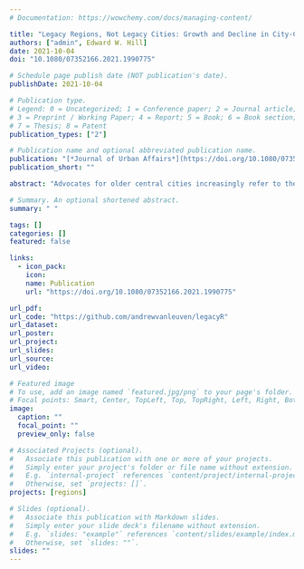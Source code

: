 ```yaml
---
# Documentation: https://wowchemy.com/docs/managing-content/

title: "Legacy Regions, Not Legacy Cities: Growth and Decline in City-Centered Regional Economies"
authors: ["admin", Edward W. Hill]
date: 2021-10-04
doi: "10.1080/07352166.2021.1990775"

# Schedule page publish date (NOT publication's date).
publishDate: 2021-10-04

# Publication type.
# Legend: 0 = Uncategorized; 1 = Conference paper; 2 = Journal article;
# 3 = Preprint / Working Paper; 4 = Report; 5 = Book; 6 = Book section;
# 7 = Thesis; 8 = Patent
publication_types: ["2"]

# Publication name and optional abbreviated publication name.
publication: "[*Journal of Urban Affairs*](https://doi.org/10.1080/07352166.2021.1990775)"
publication_short: ""

abstract: "Advocates for older central cities increasingly refer to them as legacy cities in an attempt to shift policy discussions from their social liabilities to their economic assets. In examining this concept, we place U.S. central cities within the context of their regions and use cluster-discriminant analysis to distinguish between groups of regional economies. The cluster analysis subsets metropolitan areas according to their shared position on several theory-driven dimensions. The discriminate analysis identifies the variables that are most closely associated with the statistical grouping of each subset. The results are used to answer a series of questions: 1) Is population size a good proxy for agglomeration? 2) Do small legacy regions exist? 3) Does the typology of legacy regions provide insights about the economic performance of the clusters? Our findings suggest that the economic development paths of regional economies have to change before the future of central cities that experienced severe population losses can shift to a positive trajectory."

# Summary. An optional shortened abstract.
summary: " "

tags: []
categories: []
featured: false

links:
  - icon_pack:
    icon:
    name: Publication
    url: "https://doi.org/10.1080/07352166.2021.1990775"

url_pdf:
url_code: "https://github.com/andrewvanleuven/legacyR"
url_dataset:
url_poster:
url_project:
url_slides:
url_source:
url_video:

# Featured image
# To use, add an image named `featured.jpg/png` to your page's folder.
# Focal points: Smart, Center, TopLeft, Top, TopRight, Left, Right, BottomLeft, Bottom, BottomRight.
image:
  caption: ""
  focal_point: ""
  preview_only: false

# Associated Projects (optional).
#   Associate this publication with one or more of your projects.
#   Simply enter your project's folder or file name without extension.
#   E.g. `internal-project` references `content/project/internal-project/index.md`.
#   Otherwise, set `projects: []`.
projects: [regions]

# Slides (optional).
#   Associate this publication with Markdown slides.
#   Simply enter your slide deck's filename without extension.
#   E.g. `slides: "example"` references `content/slides/example/index.md`.
#   Otherwise, set `slides: ""`.
slides: ""
---
```

